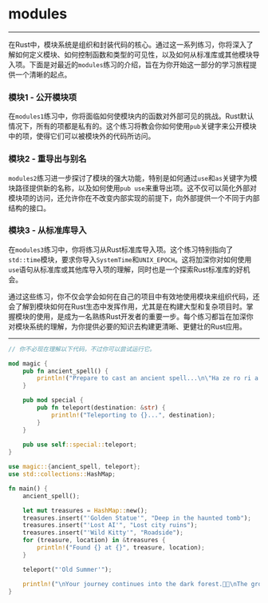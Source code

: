 # modules

---

在Rust中，模块系统是组织和封装代码的核心。通过这一系列练习，你将深入了解如何定义模块、如何控制函数和类型的可见性，以及如何从标准库或其他模块导入项。下面是对最近的`modules`练习的介绍，旨在为你开始这一部分的学习旅程提供一个清晰的起点。

### 模块1 - 公开模块项

在`modules1`练习中，你将面临如何使模块内的函数对外部可见的挑战。Rust默认情况下，所有的项都是私有的。这个练习将教会你如何使用`pub`关键字来公开模块中的项，使得它们可以被模块外的代码所访问。

### 模块2 - 重导出与别名

`modules2`练习进一步探讨了模块的强大功能，特别是如何通过`use`和`as`关键字为模块路径提供新的名称，以及如何使用`pub use`来重导出项。这不仅可以简化外部对模块项的访问，还允许你在不改变内部实现的前提下，向外部提供一个不同于内部结构的接口。

### 模块3 - 从标准库导入

在`modules3`练习中，你将练习从Rust标准库导入项。这个练习特别指向了`std::time`模块，要求你导入`SystemTime`和`UNIX_EPOCH`。这将加深你对如何使用`use`语句从标准库或其他库导入项的理解，同时也是一个探索Rust标准库的好机会。

通过这些练习，你不仅会学会如何在自己的项目中有效地使用模块来组织代码，还会了解到模块如何在Rust生态中发挥作用，尤其是在构建大型和复杂项目时。掌握模块的使用，是成为一名熟练Rust开发者的重要一步。每个练习都旨在加深你对模块系统的理解，为你提供必要的知识去构建更清晰、更健壮的Rust应用。

---

```rust
// 你不必现在理解以下代码，不过你可以尝试运行它。

mod magic {
    pub fn ancient_spell() {
        println!("Prepare to cast an ancient spell...\n\"Ha ze ro ri a ru\"\n\"Ha ji ke ro si na pu su\"\n\"Banishiment this world!\"");
    }

    pub mod special {
        pub fn teleport(destination: &str) {
            println!("Teleporting to {}...", destination);
        }
    }
    
    pub use self::special::teleport;
}

use magic::{ancient_spell, teleport};
use std::collections::HashMap;

fn main() {
    ancient_spell();

    let mut treasures = HashMap::new();
    treasures.insert("'Golden Statue'", "Deep in the haunted tomb");
    treasures.insert("'Lost AI'", "Lost city ruins");
	treasures.insert("'Wild Kitty'", "Roadside");
    for (treasure, location) in &treasures {
        println!("Found {} at {}", treasure, location);
    }

    teleport("'Old Summer'");

    println!("\nYour journey continues into the dark forest.🌲🌲\nThe ground beneath your feet is a patchwork of shadows and decaying leaves, \nthe air chilled and heavy with the scent of moss and something unnameable.🍃");
}
```
